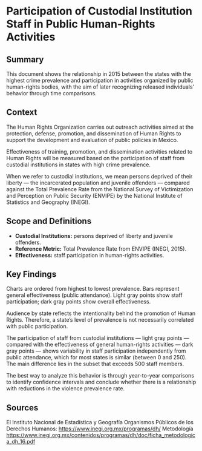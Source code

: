 # Participation of Custodial Institution Staff in Public Human-Rights Activities

## Summary
This document shows the relationship in 2015 between the states with the highest crime prevalence and participation in activities organized by public human-rights bodies, with the aim of later recognizing released individuals’ behavior through time comparisons.

## Context
The Human Rights Organization carries out outreach activities aimed at the protection, defense, promotion, and dissemination of Human Rights to support the development and evaluation of public policies in Mexico.

Effectiveness of training, promotion, and dissemination activities related to Human Rights will be measured based on the participation of staff from custodial institutions in states with high crime prevalence.

When we refer to custodial institutions, we mean persons deprived of their liberty — the incarcerated population and juvenile offenders — compared against the Total Prevalence Rate from the National Survey of Victimization and Perception on Public Security (ENVIPE) by the National Institute of Statistics and Geography (INEGI).

## Scope and Definitions
- **Custodial Institutions:** persons deprived of liberty and juvenile offenders.
- **Reference Metric:** Total Prevalence Rate from ENVIPE (INEGI, 2015).
- **Effectiveness:** staff participation in human-rights activities.

## Key Findings
Charts are ordered from highest to lowest prevalence. Bars represent general effectiveness (public attendance). Light gray points show staff participation; dark gray points show overall effectiveness.

Audience by state reflects the intentionality behind the promotion of Human Rights. Therefore, a state’s level of prevalence is not necessarily correlated with public participation.

The participation of staff from custodial institutions — light gray points — compared with the effectiveness of general human-rights activities — dark gray points — shows variability in staff participation independently from public attendance, which for most states is similar (between 0 and 250). The main difference lies in the subset that exceeds 500 staff members.

The best way to analyze this behavior is through year-to-year comparisons to identify confidence intervals and conclude whether there is a relationship with reductions in the violence prevalence rate.

## Sources
El Instituto Nacional de Estadística y Geografía
Organismos Públicos de los Derechos Humanos: https://www.inegi.org.mx/programas/dh/
Metodología https://www.inegi.org.mx/contenidos/programas/dh/doc/ficha_metodologica_dh_16.pdf
